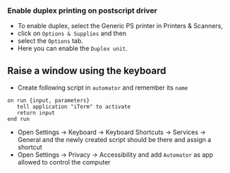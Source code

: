
### Enable duplex printing on postscript driver
  * To enable duplex, select the Generic PS printer in Printers & Scanners, 
  * click on `Options & Supplies` and then 
  * select the `Options` tab. 
  * Here you can enable the `Duplex unit`.

## Raise a window using the keyboard

  * Create following script in `automator` and remember its `name`
```
on run {input, parameters}
   tell application "iTerm" to activate
   return input
end run
```
  * Open Settings -> Keyboard -> Keyboard Shortcuts -> Services -> General and the newly created script should be there and assign a shortcut
  * Open Settings -> Privacy -> Accessibility  and add `Automator` as app allowed to control the computer
